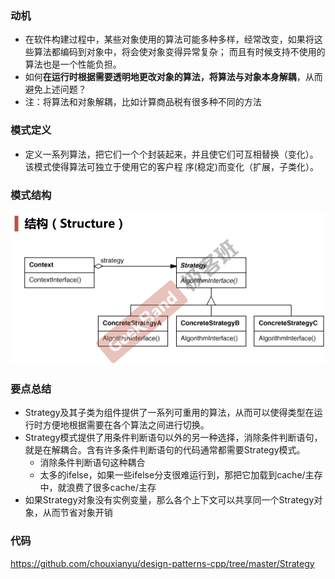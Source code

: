 ### 动机

* 在软件构建过程中，某些对象使用的算法可能多种多样，经常改变，如果将这些算法都编码到对象中，将会使对象变得异常复杂； 而且有时候支持不使用的算法也是一个性能负担。
* 如何**在运行时根据需要透明地更改对象的算法，将算法与对象本身解耦**，从而避免上述问题？
* 注：将算法和对象解耦，比如计算商品税有很多种不同的方法

### 模式定义

* 定义一系列算法，把它们一个个封装起来，并且使它们可互相替换（变化）。该模式使得算法可独立于使用它的客户程 序(稳定)而变化（扩展，子类化）。

### 模式结构

![](./images/Strategy.png)

### 要点总结

* Strategy及其子类为组件提供了一系列可重用的算法，从而可以使得类型在运行时方便地根据需要在各个算法之间进行切换。
* Strategy模式提供了用条件判断语句以外的另一种选择，消除条件判断语句，就是在解耦合。含有许多条件判断语句的代码通常都需要Strategy模式。
  * 消除条件判断语句这种耦合
  * 太多的ifelse，如果一些ifelse分支很难运行到，那把它加载到cache/主存中，就浪费了很多cache/主存
* 如果Strategy对象没有实例变量，那么各个上下文可以共享同一个Strategy对象，从而节省对象开销

### 代码

https://github.com/chouxianyu/design-patterns-cpp/tree/master/Strategy
